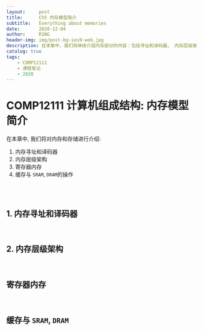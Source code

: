 ```yaml
---
layout:     post
title:      Ch5 内存模型简介
subtitle:   Everything about memories
date:       2020-12-04
author:     R1NG
header-img: img/post-bg-ios9-web.jpg
description: 在本章中，我们将继续介绍内存部分的内容：包括寻址和译码器， 内存层级架构， 寄存器内存， 缓存和SRAM与DRAM的操作。 
catalog: true
tags:
    - COMP12111
    - 课程笔记
    - 2020
---
```


# COMP12111 计算机组成结构: 内存模型简介

在本章中, 我们将对内存和存储进行介绍:
1. 内存寻址和译码器
2. 内存层级架构
3. 寄存器内存
4. 缓存与 `SRAM`, `DRAM`的操作

<br>
<br>


## 1. 内存寻址和译码器


<br>

## 2. 内存层级架构


<br>

## 寄存器内存


<br>

## 缓存与 `SRAM`, `DRAM`
